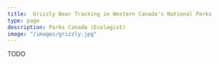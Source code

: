 ```yaml
---
title:  Grizzly Bear Tracking in Western Canada's National Parks
type: page
description: Parks Canada (Ecologist)
image: "/images/grizzly.jpg"
---
```


TODO
